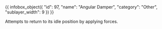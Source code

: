 {{ infobox_object({
	"id": 97,
	"name": "Angular Damper",
	"category": "Other",
	"sublayer_width": 9
}) }}

Attempts to return to its idle position by applying forces.
